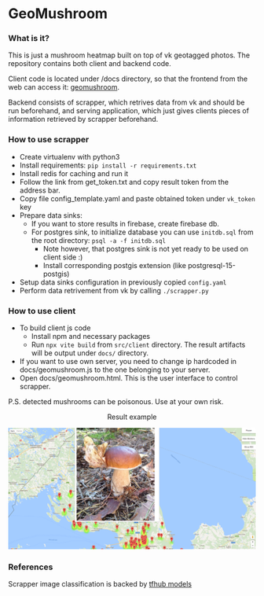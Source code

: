 # GeoMushroom

### What is it?
This is just a mushroom heatmap built on top of vk geotagged photos. The repository contains both client and backend code. 

Client code is located under /docs directory, so that the frontend from the web can access it: [geomushroom](https://aspirisha.github.io/GeoMushroom/geomushroom.html).

Backend consists of scrapper, which retrives data from vk and should be run beforehand, and serving application, which just gives clients pieces of information retrieved by scrapper beforehand.


### How to use scrapper
* Create virtualenv with python3
* Install requirements: `pip install -r requirements.txt`
* Install redis for caching and run it
* Follow the link from get_token.txt and copy result token from the address bar.
* Copy file config_template.yaml and paste obtained token under `vk_token` key
* Prepare data sinks:
  - If you want to store results in firebase, create firebase db.
  - For postgres sink, to initialize database you can use `initdb.sql` from the root directory: `psql -a -f initdb.sql`
    * Note however, that postgres sink is not yet ready to be used on client side :) 
    * Install corresponding postgis extension (like postgresql-15-postgis)
* Setup data sinks configuration in previously copied `config.yaml`
* Perform data retrivement from vk by calling `./scrapper.py`

### How to use client
* To build client js code
  - Install npm and necessary packages
  - Run `npx vite build` from `src/client` directory. The result artifacts will be output under `docs/` directory.
* If you want to use own server, you need to change ip hardcoded in docs/geomushroom.js to the one belonging to your server. 
* Open docs/geomushroom.html. This is the user interface to control scrapper. 

P.S. detected mushrooms can be poisonous. Use at your own risk.

<center>Result example</center>

![Alt text](resources/sample.png?raw=true "Title")

### References
Scrapper image classification is backed by [tfhub models](https://www.tensorflow.org/hub)
